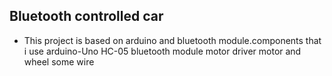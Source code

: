## Bluetooth controlled car
- This project is based on arduino and bluetooth module.components that i use arduino-Uno HC-05 bluetooth module motor driver motor and wheel some wire